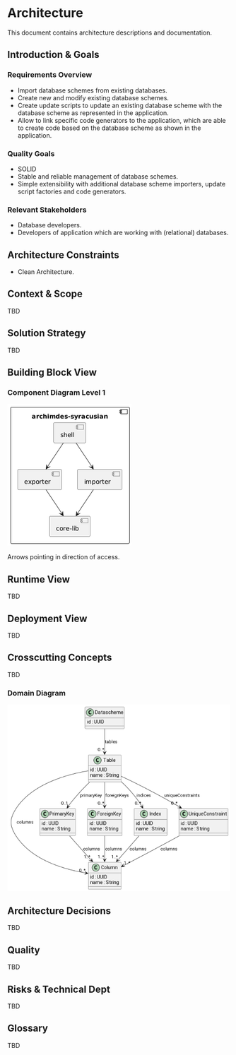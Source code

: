 # Architecture 

This document contains architecture descriptions and documentation.


## Introduction & Goals

### Requirements Overview

* Import database schemes from existing databases.
* Create new and modify existing database schemes.
* Create update scripts to update an existing database scheme with the database scheme as represented in the application.
* Allow to link specific code generators to the application, which are able to create code based on the database scheme as shown in the application. 

### Quality Goals

* SOLID
* Stable and reliable management of database schemes.
* Simple extensibility with additional database scheme importers, update script factories and code generators.

### Relevant Stakeholders

* Database developers.
* Developers of application which are working with (relational) databases.


## Architecture Constraints

* Clean Architecture.


## Context & Scope

TBD


## Solution Strategy

TBD


## Building Block View

### Component Diagram Level 1

![component diagram (level 1)](./component-diagram-level-1.png)

Arrows pointing in direction of access.


## Runtime View

TBD


## Deployment View

TBD


## Crosscutting Concepts

TBD

### Domain Diagram

![domain model](./domain-model.png)


## Architecture Decisions

TBD


## Quality

TBD


## Risks & Technical Dept

TBD


## Glossary

TBD